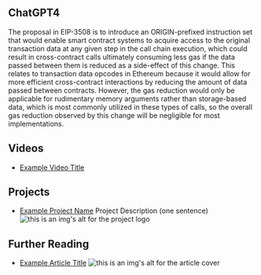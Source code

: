 ## ChatGPT4

The proposal in EIP-3508 is to introduce an ORIGIN-prefixed instruction set that would enable smart contract systems to acquire access to the original transaction data at any given step in the call chain execution, which could result in cross-contract calls ultimately consuming less gas if the data passed between them is reduced as a side-effect of this change. This relates to transaction data opcodes in Ethereum because it would allow for more efficient cross-contract interactions by reducing the amount of data passed between contracts. However, the gas reduction would only be applicable for rudimentary memory arguments rather than storage-based data, which is most commonly utilized in these types of calls, so the overall gas reduction observed by this change will be negligible for most implementations.

## Videos

- [Example Video Title](https://www.youtube.com/watch?v=TDGq4aeevgY)

## Projects

- [Example Project Name](https://xxxx.xxx/xxxxx) Project Description (one sentence) ![this is an img's alt for the project logo](https://xxxx.xxx/project-logo.xxx)

## Further Reading

- [Example Article Title](https://xxxx.xxx/xxxxx) ![this is an img's alt for the article cover](https://xxxx.xxx/article-cover.xxx)
